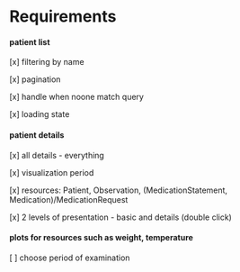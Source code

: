 # Requirements

#### patient list

[x] filtering by name

[x] pagination

[x] handle when noone match query

[x] loading state

#### patient details

[x] all details - everything

[x] visualization period

[x] resources: Patient, Observation, (MedicationStatement, Medication)/MedicationRequest

[x] 2 levels of presentation - basic and details (double click)

#### plots for resources such as weight, temperature

[ ] choose period of examination
